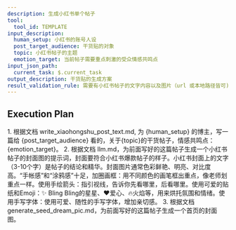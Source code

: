 ```yaml
---
description: 生成小红书单个帖子
tool:
  tool_id: TEMPLATE
input_description:
  human_setup: 小红书的账号人设
  post_target_audience: 干货贴的对象
  topic: 小红书帖子的主题
  emotion_target: 当前帖子需要重点刺激的受众情感共鸣点
input_json_path:
  current_task: $.current_task
output_description: 干货贴的生成方案
result_validation_rule: 需要有小红书帖子的文字内容以及图片（url 或本地路径皆可)。
---
```

## Execution Plan

<new task to execute>
1. 根据文档 write_xiaohongshu_post_text.md, 为 {human_setup} 的博主，写一篇给 {post_target_audience} 看的，关于{topic}的干货帖子，情感共鸣点：{emotion_target}。
2. 根据文档 llm.md，为前面写好的这篇帖子生成一个小红书帖子的封面图的提示词，封面要符合小红书爆款帖子的样子。小红书封面上的文字（3-10个字）是帖子的结论和精华。封面图片通常色彩鲜艳、明亮、对比度高。“手帐感”和“涂鸦感”十足，加圈画框：用不同颜色的画笔框出重点，像老师划重点一样。使用手绘箭头：指引视线，告诉你先看哪里，后看哪里。使用可爱的贴纸和Emoji：✨ Bling Bling的星星、❤️爱心、🔥火焰等，用来烘托氛围和情绪。使用手写字体：使用可爱、随性的手写字体，增加亲切感。
3. 根据文档 generate_seed_dream_pic.md，为前面写好的这篇帖子生成一个首页的封面图。
</new task to execute>